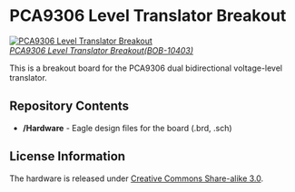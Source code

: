 PCA9306 Level Translator Breakout
=================================
[![PCA9306 Level Translator Breakout](https://www.sparkfun.com/products/10403)  
*PCA9306 Level Translator Breakout(BOB-10403)*](https://www.sparkfun.com/products/10403)

This is a breakout board for the PCA9306 dual bidirectional voltage-level translator. 

Repository Contents
-------------------
* **/Hardware** - Eagle design files for the board (.brd, .sch)


License Information
-------------------
The hardware is released under [Creative Commons Share-alike 3.0](http://creativecommons.org/licenses/by-sa/3.0/).  

